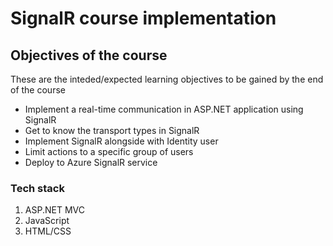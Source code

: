 # SignalR course implementation

## Objectives of the course

These are the inteded/expected learning objectives to be gained by the end of the course

- Implement a real-time communication in ASP.NET application using SignalR
- Get to know the transport types in SignalR
- Implement SignalR alongside with Identity user
- Limit actions to a specific group of users
- Deploy to Azure SignalR service

### Tech stack

1. ASP.NET MVC
2. JavaScript
3. HTML/CSS
